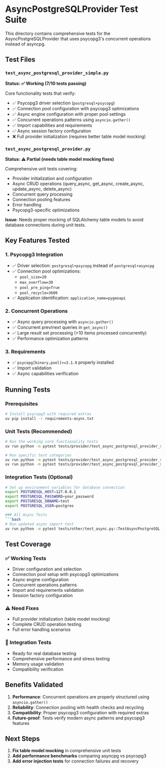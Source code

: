 # AsyncPostgreSQLProvider Test Suite

This directory contains comprehensive tests for the AsyncPostgreSQLProvider that uses psycopg3's concurrent operations instead of asyncpg.

## Test Files

### `test_async_postgresql_provider_simple.py`
**Status: ✅ Working (7/10 tests passing)**

Core functionality tests that verify:
- ✅ Psycopg3 driver selection (`postgresql+psycopg`)
- ✅ Connection pool configuration with psycopg3 optimizations
- ✅ Async engine configuration with proper pool settings
- ✅ Concurrent operations patterns using `asyncio.gather()`
- ✅ Import capabilities and requirements
- ✅ Async session factory configuration
- ❌ Full provider initialization (requires better table model mocking)

### `test_async_postgresql_provider.py`
**Status: ⚠️ Partial (needs table model mocking fixes)**

Comprehensive unit tests covering:
- Provider initialization and configuration
- Async CRUD operations (query_async, get_async, create_async, update_async, delete_async)
- Concurrent query processing
- Connection pooling features
- Error handling
- Psycopg3-specific optimizations

**Issue**: Needs proper mocking of SQLAlchemy table models to avoid database connections during unit tests.

## Key Features Tested

### 1. Psycopg3 Integration
- ✅ Driver selection: `postgresql+psycopg` instead of `postgresql+asyncpg`
- ✅ Connection pool optimizations:
  - `pool_size=20`
  - `max_overflow=30`
  - `pool_pre_ping=True`
  - `pool_recycle=3600`
- ✅ Application identification: `application_name=pygeoapi`

### 2. Concurrent Operations
- ✅ Async query processing with `asyncio.gather()`
- ✅ Concurrent prev/next queries in `get_async()`
- ✅ Large result set processing (>10 items processed concurrently)
- ✅ Performance optimization patterns

### 3. Requirements
- ✅ `psycopg[binary,pool]>=3.1.0` properly installed
- ✅ Import validation
- ✅ Async capabilities verification

## Running Tests

### Prerequisites
```bash
# Install psycopg3 with required extras
uv pip install -r requirements-async.txt
```

### Unit Tests (Recommended)
```bash
# Run the working core functionality tests
uv run python -m pytest tests/provider/test_async_postgresql_provider_simple.py -v

# Run specific test categories
uv run python -m pytest tests/provider/test_async_postgresql_provider_simple.py::TestAsyncPostgreSQLProviderCore -v
uv run python -m pytest tests/provider/test_async_postgresql_provider_simple.py::TestAsyncPostgreSQLProviderRequirements -v
```

### Integration Tests (Optional)
```bash
# Set up environment variables for database connection
export POSTGRESQL_HOST=127.0.0.1
export POSTGRESQL_PASSWORD=your_password
export POSTGRESQL_DBNAME=test
export POSTGRESQL_USER=postgres

### All Async Tests
```bash
# Run updated async import test
uv run python -m pytest tests/other/test_async.py::TestAsyncPostgreSQL::test_psycopg_import -v
```

## Test Coverage

### ✅ Working Tests
- Driver configuration and selection
- Connection pool setup with psycopg3 optimizations
- Async engine configuration
- Concurrent operations patterns
- Import and requirements validation
- Session factory configuration

### ⚠️ Need Fixes
- Full provider initialization (table model mocking)
- Complete CRUD operation testing
- Full error handling scenarios

### 🔄 Integration Tests
- Ready for real database testing
- Comprehensive performance and stress testing
- Memory usage validation
- Compatibility verification

## Benefits Validated

1. **Performance**: Concurrent operations are properly structured using `asyncio.gather()`
2. **Reliability**: Connection pooling with health checks and recycling
3. **Compatibility**: Proper psycopg3 configuration with required extras
4. **Future-proof**: Tests verify modern async patterns and psycopg3 features

## Next Steps

1. **Fix table model mocking** in comprehensive unit tests
3. **Add performance benchmarks** comparing asyncpg vs psycopg3
4. **Add error injection tests** for connection failures and recovery

